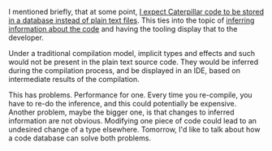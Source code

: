 I mentioned briefly, that at some point,
[I expect Caterpillar code to be stored in a database instead of plain text files](/daily/2024-06-12).
This ties into the topic of
[inferring information about the code](/daily/2024-07-22) and having the tooling
display that to the developer.

Under a traditional compilation model, implicit types and effects and such would
not be present in the plain text source code. They would be inferred during the
compilation process, and be displayed in an IDE, based on intermediate results
of the compilation.

This has problems. Performance for one. Every time you re-compile, you have to
re-do the inference, and this could potentially be expensive. Another problem,
maybe the bigger one, is that changes to inferred information are not obvious.
Modifying one piece of code could lead to an undesired change of a type
elsewhere. Tomorrow, I'd like to talk about how a code database can solve both
problems.

